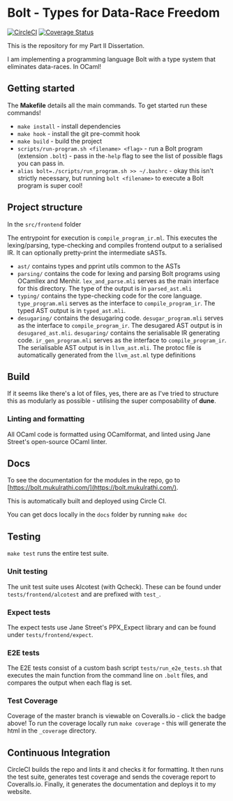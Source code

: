 # Bolt - Types for Data-Race Freedom

[![CircleCI](https://circleci.com/gh/mukul-rathi/bolt/tree/master.svg?style=svg)](https://circleci.com/gh/mukul-rathi/bolt/tree/master)
[![Coverage Status](https://coveralls.io/repos/github/mukul-rathi/bolt/badge.svg?branch=master)](https://coveralls.io/github/mukul-rathi/bolt?branch=master)

This is the repository for my Part II Dissertation.

I am implementing a programming language Bolt with a type system that eliminates data-races. In OCaml!

## Getting started

The **Makefile** details all the main commands. To get started run these commands!

- `make install` - install dependencies
- `make hook` - install the git pre-commit hook
- `make build` - build the project
- `scripts/run-program.sh <filename> <flag>` - run a Bolt program (extension `.bolt`) - pass in the`-help` flag to see the list of possible flags you can pass in.
- `alias bolt=./scripts/run_program.sh >> ~/.bashrc` - okay this isn't strictly necessary, but running `bolt <filename>` to execute a Bolt program is super cool!

## Project structure

In the `src/frontend` folder

The entrypoint for execution is `compile_program_ir.ml`. This executes the lexing/parsing, type-checking and compiles frontend output to a serialised IR. It can optionally pretty-print the intermediate sASTs.

- `ast/` contains types and pprint utils common to the ASTs
- `parsing/` contains the code for lexing and parsing Bolt programs using OCamllex and Menhir. `lex_and_parse.mli` serves as the main interface for this directory. The type of the output is in `parsed_ast.mli`
- `typing/` contains the type-checking code for the core language. `type_program.mli` serves as the interface to `compile_program_ir`. The typed AST output is in `typed_ast.mli`.
- `desugaring/` contains the desugaring code. `desugar_program.mli` serves as the interface to `compile_program_ir`. The desugared AST output is in `desugared_ast.mli`.
  `desugaring/` contains the serialisable IR generating code. `ir_gen_program.mli` serves as the interface to `compile_program_ir`. The serialisable AST output is in `llvm_ast.mli`. The protoc file is automatically generated from the `llvm_ast.ml` type definitions

## Build

If it seems like there's a lot of files, yes, there are as I've tried to structure this as modularly as possible - utilising the super composability of **dune**.

### Linting and formatting

All OCaml code is formatted using OCamlformat, and linted using Jane Street's open-source OCaml linter.

## Docs

To see the documentation for the modules in the repo, go to [https://bolt.mukulrathi.com/](https://bolt.mukulrathi.com/).

This is automatically built and deployed using Circle CI.

You can get docs locally in the `docs` folder by running `make doc`

## Testing

`make test` runs the entire test suite.

### Unit testing

The unit test suite uses Alcotest (with Qcheck). These can be found under `tests/frontend/alcotest` and are prefixed with `test_`.

### Expect tests

The expect tests use Jane Street's PPX_Expect library and can be found under `tests/frontend/expect`.

### E2E tests

The E2E tests consist of a custom bash script `tests/run_e2e_tests.sh` that executes the main function from the command line on `.bolt` files, and compares the output when each flag is set.

### Test Coverage

Coverage of the master branch is viewable on Coveralls.io - click the badge above! To run the coverage locally run `make coverage` - this will generate the html in the `_coverage` directory.

## Continuous Integration

CircleCI builds the repo and lints it and checks it for formatting. It then runs the test suite, generates test coverage and sends the coverage report to Coveralls.io. Finally, it generates the documentation and deploys it to my website.
